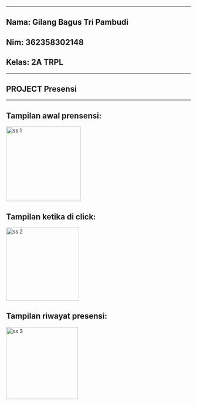 -------------------------------
Nama: Gilang Bagus Tri Pambudi
-
Nim: 362358302148
-
Kelas: 2A TRPL
-
-------------------------------
PROJECT Presensi
-
-------------------------------
Tampilan awal prensensi:
-
<img width="203" alt="ss 1" src="https://github.com/user-attachments/assets/45240f44-4519-4d93-940c-3f954ae057df">

Tampilan ketika di click:
-
<img width="199" alt="ss 2" src="https://github.com/user-attachments/assets/62441f59-2f87-4880-a5cc-14d98b67e08a">

Tampilan riwayat presensi:
-
<img width="196" alt="ss 3" src="https://github.com/user-attachments/assets/86ec5c2d-7f3b-4e35-847d-79677bf2f3e6">

